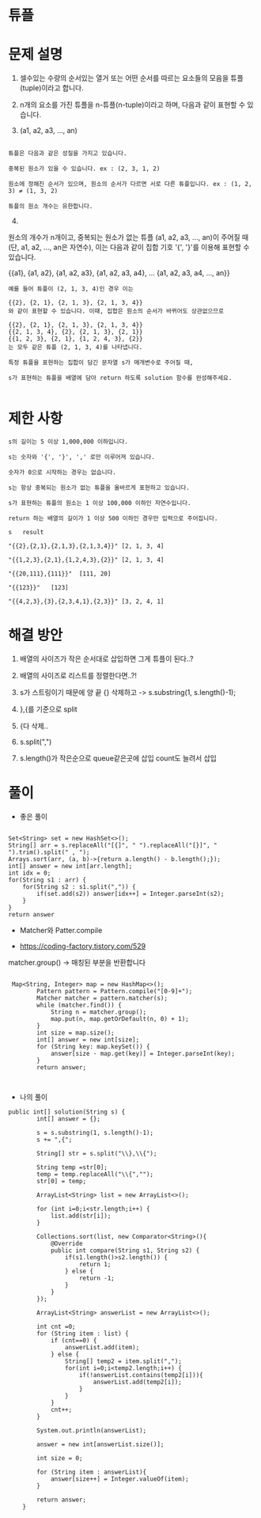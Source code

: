# 튜플

# 문제 설명

1. 셀수있는 수량의 순서있는 열거 또는 어떤 순서를 따르는 요소들의 모음을 튜플(tuple)이라고 합니다.

2. n개의 요소를 가진 튜플을 n-튜플(n-tuple)이라고 하며, 다음과 같이 표현할 수 있습니다.

3. (a1, a2, a3, ..., an)

```

튜플은 다음과 같은 성질을 가지고 있습니다.

중복된 원소가 있을 수 있습니다. ex : (2, 3, 1, 2)

원소에 정해진 순서가 있으며, 원소의 순서가 다르면 서로 다른 튜플입니다. ex : (1, 2, 3) ≠ (1, 3, 2)

튜플의 원소 개수는 유한합니다.

```

4. 

원소의 개수가 n개이고, 중복되는 원소가 없는 튜플 (a1, a2, a3, ..., an)이 주어질 때(단, a1, a2, ..., an은 자연수), 이는 다음과 같이 집합 기호 '{', '}'를 이용해 표현할 수 있습니다.

{{a1}, {a1, a2}, {a1, a2, a3}, {a1, a2, a3, a4}, ... {a1, a2, a3, a4, ..., an}}

```
예를 들어 튜플이 (2, 1, 3, 4)인 경우 이는

{{2}, {2, 1}, {2, 1, 3}, {2, 1, 3, 4}}
와 같이 표현할 수 있습니다. 이때, 집합은 원소의 순서가 바뀌어도 상관없으므로

{{2}, {2, 1}, {2, 1, 3}, {2, 1, 3, 4}}
{{2, 1, 3, 4}, {2}, {2, 1, 3}, {2, 1}}
{{1, 2, 3}, {2, 1}, {1, 2, 4, 3}, {2}}
는 모두 같은 튜플 (2, 1, 3, 4)를 나타냅니다.

특정 튜플을 표현하는 집합이 담긴 문자열 s가 매개변수로 주어질 때,

s가 표현하는 튜플을 배열에 담아 return 하도록 solution 함수를 완성해주세요.


```

# 제한 사항

```
s의 길이는 5 이상 1,000,000 이하입니다.

s는 숫자와 '{', '}', ',' 로만 이루어져 있습니다.

숫자가 0으로 시작하는 경우는 없습니다.

s는 항상 중복되는 원소가 없는 튜플을 올바르게 표현하고 있습니다.

s가 표현하는 튜플의 원소는 1 이상 100,000 이하인 자연수입니다.

return 하는 배열의 길이가 1 이상 500 이하인 경우만 입력으로 주어집니다.

s	result

"{{2},{2,1},{2,1,3},{2,1,3,4}}"	[2, 1, 3, 4]

"{{1,2,3},{2,1},{1,2,4,3},{2}}"	[2, 1, 3, 4]

"{{20,111},{111}}"	[111, 20]

"{{123}}"	[123]

"{{4,2,3},{3},{2,3,4,1},{2,3}}"	[3, 2, 4, 1]

```

# 해결 방안

1. 배열의 사이즈가 작은 순서대로 삽입하면 그게 튜플이 된다..?

2. 배열의 사이즈로 리스트를 정렬한다면..?!

3. s가 스트링이기 때문에 양 끝 {} 삭제하고 -> s.substring(1, s.length()-1);

4. },{를 기준으로 split

5. {다 삭제..

6. s.split(",")

7. s.length()가 작은순으로 queue같은곳에 삽입 count도 늘려서 삽입


# 풀이

- 좋은 풀이

```

Set<String> set = new HashSet<>();
String[] arr = s.replaceAll("[{]", " ").replaceAll("[}]", " ").trim().split(" , ");
Arrays.sort(arr, (a, b)->{return a.length() - b.length();});
int[] answer = new int[arr.length];
int idx = 0;
for(String s1 : arr) {
    for(String s2 : s1.split(",")) {
        if(set.add(s2)) answer[idx++] = Integer.parseInt(s2);
    }
}
return answer

```

- Matcher와 Patter.compile

- https://coding-factory.tistory.com/529

matcher.group() -> 매칭된 부분을 반환합니다

```

 Map<String, Integer> map = new HashMap<>();
        Pattern pattern = Pattern.compile("[0-9]+");
        Matcher matcher = pattern.matcher(s);
        while (matcher.find()) {
            String n = matcher.group();
            map.put(n, map.getOrDefault(n, 0) + 1);
        }
        int size = map.size();
        int[] answer = new int[size];
        for (String key: map.keySet()) {
            answer[size - map.get(key)] = Integer.parseInt(key);
        }
        return answer;

```

```


```

- 나의 풀이

```
public int[] solution(String s) {
        int[] answer = {};
        
        s = s.substring(1, s.length()-1);
        s += ",{";
        
        String[] str = s.split("\\},\\{");
        
        String temp =str[0];
        temp = temp.replaceAll("\\{","");
        str[0] = temp;
        
        ArrayList<String> list = new ArrayList<>();
        
        for (int i=0;i<str.length;i++) {
            list.add(str[i]);
        }
        
        Collections.sort(list, new Comparator<String>(){
            @Override
            public int compare(String s1, String s2) {
                if(s1.length()>s2.length()) {
                    return 1;
                } else {
                    return -1;
                }
            }
        });
        
        ArrayList<String> answerList = new ArrayList<>();
        
        int cnt =0;
        for (String item : list) {
            if (cnt==0) {
                answerList.add(item);
            } else {
                String[] temp2 = item.split(",");
                for(int i=0;i<temp2.length;i++) {
                    if(!answerList.contains(temp2[i])){
                        answerList.add(temp2[i]);
                    }
                }
            }
            cnt++;
        }
        
        System.out.println(answerList);
        
        answer = new int[answerList.size()];
        
        int size = 0;
        
        for (String item : answerList){
            answer[size++] = Integer.valueOf(item);
        }
        
        return answer;
    }
```